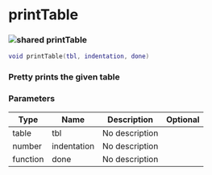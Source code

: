 # printTable

### ![shared](../../home/global/.gitbook/assets/shared.png) printTable

```lua
void printTable(tbl, indentation, done)
```

### Pretty prints the given table

### Parameters

| Type     | Name        | Description    | Optional |
| -------- | ----------- | -------------- | -------: |
| table    | tbl         | No description |          |
| number   | indentation | No description |          |
| function | done        | No description |          |

